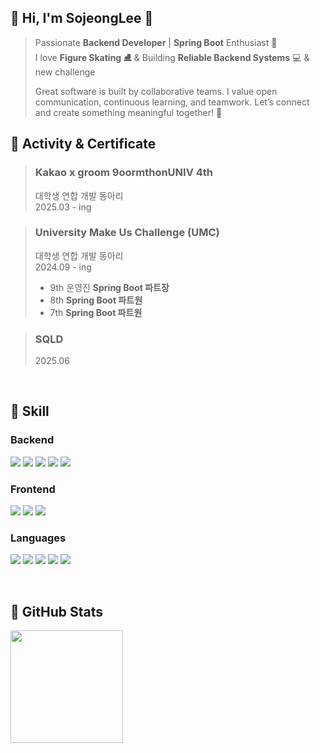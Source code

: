 <div>

## 🌿 Hi, I'm SojeongLee 🌿
> Passionate **Backend Developer** | **Spring Boot** Enthusiast 🚀  
> I love **Figure Skating ⛸️** & Building **Reliable Backend Systems** 💻 & new challenge
> 
> Great software is built by collaborative teams. I value open communication, continuous learning, and teamwork. Let’s connect and create something meaningful together! 🤝
</div>

## 📌 Activity & Certificate
> ### **Kakao x groom 9oormthonUNIV 4th**
> 대학생 연합 개발 동아리  
> 2025.03 - ing

> ### **University Make Us Challenge (UMC)**
> 대학생 연합 개발 동아리  
> 2024.09 - ing
> - 9th 운영진 **Spring Boot 파트장**
> - 8th **Spring Boot 파트원**
> - 7th **Spring Boot 파트원**

> ### **SQLD**
> 2025.06
<br>

## 📌 Skill

### Backend
<p align="left">
  <img src="https://img.shields.io/badge/SpringBoot-6DB33F?style=flat-square&logo=SpringBoot&logoColor=white">
  <img src="https://img.shields.io/badge/Django-092E20?style=flat-square&logo=Django&logoColor=white">
  <img src="https://img.shields.io/badge/Redis-DC382D?style=flat-square&logo=Redis&logoColor=white">
  <img src="https://img.shields.io/badge/MySQL-4479A1?style=flat-square&logo=MySQL&logoColor=white">
  <img src="https://img.shields.io/badge/AWS-232F3E?style=flat-square&logo=AmazonAWS&logoColor=white">
</p>

### Frontend
<p align="left">
  <img src="https://img.shields.io/badge/HTML5-E34F26?style=flat-square&logo=HTML5&logoColor=white">
  <img src="https://img.shields.io/badge/CSS3-1572B6?style=flat-square&logo=CSS3&logoColor=white">
  <img src="https://img.shields.io/badge/Android-3DDC84?style=flat-square&logo=Android&logoColor=white">
</p>

### Languages
<p align="left">
  <img src="https://img.shields.io/badge/Java-007396?style=flat-square&logo=Java&logoColor=white">
  <img src="https://img.shields.io/badge/Kotlin-7F52FF?style=flat-square&logo=Kotlin&logoColor=white">
  <img src="https://img.shields.io/badge/Python-3776AB?style=flat-square&logo=Python&logoColor=white">
  <img src="https://img.shields.io/badge/C-A8B9CC?style=flat-square&logo=C&logoColor=white">
  <img src="https://img.shields.io/badge/JavaScript-F7DF1E?style=flat-square&logo=javascript&logoColor=black">
</p>
<br>

## 📌 GitHub Stats
<p align="left">
  <img src="https://github-readme-stats.vercel.app/api?username=Sojeong0430&theme=white" height="180px">
</p
